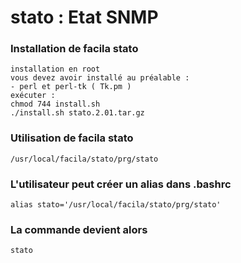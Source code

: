 # stato : Etat SNMP
### Installation de facila stato
```
installation en root
vous devez avoir installé au préalable :
- perl et perl-tk ( Tk.pm )
exécuter :
chmod 744 install.sh
./install.sh stato.2.01.tar.gz
```
### Utilisation de facila stato
```
/usr/local/facila/stato/prg/stato
```
### L'utilisateur peut créer un alias dans .bashrc
```
alias stato='/usr/local/facila/stato/prg/stato'
```
### La commande devient alors
```
stato
```
